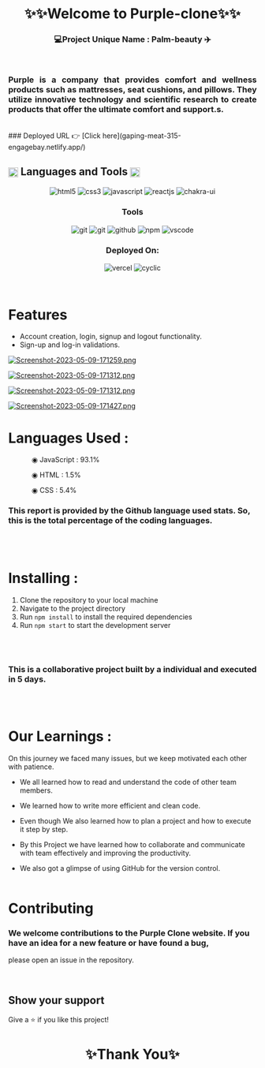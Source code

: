 <h1 align="center">✨✨Welcome to Purple-clone✨✨</h1>

<h3 align="center">💻Project Unique Name : Palm-beauty ✈️</h3>

<br />
<h3 align="justify" width="80%">
Purple is a company that provides comfort and wellness products such as mattresses, seat cushions, and pillows. They utilize innovative technology and scientific research to create products that offer the ultimate comfort and support.s.
</h3>
<br />
### Deployed URL 👉 [Click here](gaping-meat-315-engagebay.netlify.app/)
<br />

<h2 align="left">
        <img src="https://art.pixilart.com/486745d4bb1ef18.gif" width="20" height="20" align="center">
        Languages and Tools
        <img src="https://art.pixilart.com/486745d4bb1ef18.gif" width="20" height="20" align="center">
</h2>
<div align="center">
        <div align="center">
                <img src="https://img.shields.io/badge/html5-%23E34F26.svg?style=for-the-badge&logo=html5&logoColor=white"
                        align="center" alt="html5">
                <img src="https://img.shields.io/badge/css3-%231572B6.svg?style=for-the-badge&logo=css3&logoColor=white"
                        align="center" alt="css3">
                <img src="https://img.shields.io/badge/javascript-%23323330.svg?style=for-the-badge&logo=javascript&logoColor=%23F7DF1E"
                        align="center" alt="javascript">
                <img src="https://img.shields.io/badge/React-20232A?style=for-the-badge&logo=react&logoColor=61DAFB"
                        align="center" alt="reactjs" />
                <img src="https://img.shields.io/badge/chakra ui-%234ED1C5.svg?style=for-the-badge&logo=chakraui&logoColor=white"
                        align="center" alt="chakra-ui" />
        </div>
        <div align="center">
                <h3 align="center">Tools</h3>
                <img src="https://img.shields.io/badge/netlify-%23000000.svg?style=for-the-badge&logo=netlify&logoColor=#00C7B7"
                        align="center" alt="git" />
                <img src="https://img.shields.io/badge/vercel-%23000000.svg?style=for-the-badge&logo=vercel&logoColor=whit"
                        align="center" alt="git" />
                <img src="https://img.shields.io/badge/GitHub-100000?style=for-the-badge&logo=github&logoColor=white"
                        align="center" alt="github" />
                <img src="https://img.shields.io/badge/NPM-%23000000.svg?style=for-the-badge&logo=npm&logoColor=white"
                        align="center" alt="npm">
                <img src="https://img.shields.io/badge/Visual%20Studio-5C2D91.svg?style=for-the-badge&logo=visual-studio&logoColor=white"
                        align="center" alt="vscode" />
        </div>
</div>

<div align="center">
        <h3 align="center">Deployed On:</h3>
        <img src="https://img.shields.io/badge/vercel-%23000000.svg?style=for-the-badge&logo=vercel&logoColor=white"
                alt="vercel" />
        <img src="https://img.shields.io/badge/cyclic-5458F6?style=for-the-badge&logo=cyclic&logoColor=white"
                alt="cyclic" />
</div>
</p>

<br />

# Features

- Account creation, login, signup and logout functionality.
- Sign-up and log-in validations.

[![Screenshot-2023-05-09-171259.png](https://i.postimg.cc/PfVdYFb7/Screenshot-2023-05-09-171259.png)](https://postimg.cc/146xZBj0)

[![Screenshot-2023-05-09-171312.png](https://i.postimg.cc/sxk8KSgM/Screenshot-2023-05-09-171312.png)](https://postimg.cc/H8tBkr5m)

[![Screenshot-2023-05-09-171312.png](https://i.postimg.cc/Z0FW5893/Screenshot-2023-05-09-171349.png)](https://postimg.cc/H8tBkr5m)

[![Screenshot-2023-05-09-171427.png](https://i.postimg.cc/G2GKxf61/Screenshot-2023-05-09-171427.png)](https://postimg.cc/YG2QpdpX)

# Languages Used :

<ul dir="auto">
        <ol dir="auto">◉ JavaScript : 93.1%</ol>
        <ol dir="auto">◉ HTML : 1.5%</ol>
        <ol dir="auto">◉ CSS : 5.4%</ol>
</ul>

### This report is provided by the Github language used stats. So, this is the total percentage of the coding languages.

<br /><br />

# Installing :

1. Clone the repository to your local machine
2. Navigate to the project directory
3. Run `npm install` to install the required dependencies
4. Run `npm start` to start the development server

<br /><br />

### This is a collaborative project built by a individual and executed in 5 days.

<br /><br />

# Our Learnings :

On this journey we faced many issues, but we keep motivated each other with patience.

- We all learned how to read and understand the code of other team members.

- We learned how to write more efficient and clean code.

- Even though We also learned how to plan a project and how to execute it step by step.

- By this Project we have learned how to collaborate and communicate with team effectively and improving the
  productivity.

- We also got a glimpse of using GitHub for the version control.
  <br /><br />

# Contributing

### We welcome contributions to the Purple Clone website. If you have an idea for a new feature or have found a bug,

please
open an issue in the repository.

<br />

## Show your support

Give a ⭐️ if you like this project!

<h1 align="center">✨Thank You✨</h1>
